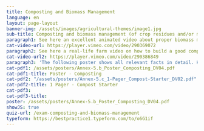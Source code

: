 ```yaml
---
title: Composting and Biomass Management
language: en
layout: page-layout
banner-img: /assets/images/agricultural-themes/image1.jpg
sub-title: Composting and biomass management (of crop residues and/or manure) are fundamental for nutrient and water-holding capacity and healthy soil life.
paragraph1: See here an excellent animated video about proper biomass management and composting and learn about the benefits and on how to do it.
cat-video-url: https://player.vimeo.com/video/290369072
paragraph2: See here a real-life farm video on how to build a good compost pile and how to use the biomass available on a farm.
cat-video-url2: https://player.vimeo.com/video/290386849
paragraph3: 'The following poster shows all relevant facts in detail. Have a look at it.'
cat-pdf1: /assets/posters/Annex-5.b_Poster_Composting_DV04.pdf
cat-pdf1-title: Poster - Composting
cat-pdf2: "/assets/posters/Annex-5.c_1-Pager_Compost-Starter_DV02.pdf"
cat-pdf2-title: 1 Pager - Compost Starter
cat-pdf3:
cat-pdf3-title:
poster: /assets/posters/Annex-5.b_Poster_Composting_DV04.pdf
showJS: true
quiz-url: /exam-composting-and-biomass-management
typeform: https://bestpractice1.typeform.com/to/o6G1if
---
```



